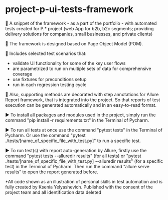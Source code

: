 # project-p-ui-tests-framework

🔸 A snippet of the framework - as a part of the portfolio - with automated tests created for P.* project (web App for b2b, b2c segments; providing delivery solutions for companies, small businesses, and private clients)

🔸 The framework is designed based on Page Object Model (POM).

🔸 Includes selected test scenarios that:
- validate UI functionality for some of the key user flows 
- are parametrized to run on multiple sets of data for comprehensive coverage
- use fixtures for preconditions setup
- run in each regression testing cycle 

🔸 Also, supporting methods are decorated with step annotations for Allure Report framework, that is integrated into the project. So that reports of test execution can be generated automatically and in an easy-to-read format.

▶️ To install all packages and modules used in the project, simply run the command "pip install -r requirements.txt" in the Terminal of Pycharm.

▶️ To run all tests at once use the command "pytest tests" in the Terminal of Pycharm. Or use the command "pytest ./tests/[name_of_specific_file_with_test.py]" to run a specific test.

▶️ To run test(s) with report auto-generation by Allure, firstly use the command "pytest tests --alluredir results" (for all tests) or "pytest ./tests/[name_of_specific_file_with_test.py] --alluredir results" (for a specific test) in the Terminal of Pycharm. Then run the command “allure serve results” to open the report generated before.

*All code shown as an illustration of personal skills in test automation and is fully created by Ksenia Yelyashevich. Published with the consent of the project team and all identification data deleted


